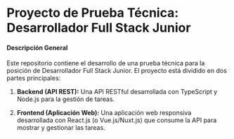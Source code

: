 # Proyecto de Prueba Técnica: Desarrollador Full Stack Junior

#### Descripción General

Este repositorio contiene el desarrollo de una prueba técnica para la posición de Desarrollador Full Stack Junior. El proyecto está dividido en dos partes principales:

1. **Backend (API REST):** Una API RESTful desarrollada con TypeScript y Node.js para la gestión de tareas.

2. **Frontend (Aplicación Web):** Una aplicación web responsiva desarrollada con React.js (o Vue.js/Nuxt.js) que consume la API para mostrar y gestionar las tareas.

